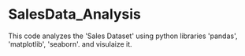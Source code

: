 # SalesData_Analysis
This code analyzes the 'Sales Dataset' using python libraries 'pandas', 'matplotlib', 'seaborn'. and visulaize it.
